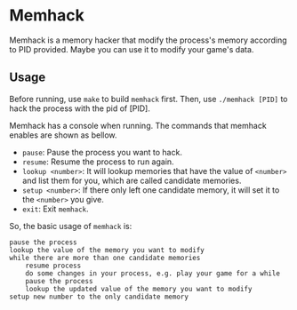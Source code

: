 # Memhack

Memhack is a memory hacker that modify the process's memory
according to PID provided. 
Maybe you can use it to modify your game's data.

## Usage
Before running, use `make` to build `memhack` first.
Then, use `./memhack [PID]` to hack the process with the pid of [PID].

Memhack has a console when running. 
The commands that memhack enables are shown as bellow.

* `pause`: Pause the process you want to hack.
* `resume`: Resume the process to run again.
* `lookup <number>`: It will lookup memories that have the value of `<number>` and list them for you, which are called candidate memories.
* `setup <number>`: If there only left one candidate memory, it will set it to the `<number>` you give.
* `exit`: Exit `memhack`.

So, the basic usage of `memhack` is: 

    pause the process
    lookup the value of the memory you want to modify
    while there are more than one candidate memories
        resume process
        do some changes in your process, e.g. play your game for a while
        pause the process
        lookup the updated value of the memory you want to modify
    setup new number to the only candidate memory
